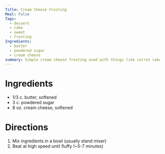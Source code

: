 ```yaml
---
Title: Cream Cheese Frosting
Meal: False
Tags:
  - dessert
  - cake
  - sweet
  - frosting
Ingredients:
  - butter
  - powdered sugar
  - cream cheese
summary: Simple cream cheese frosting used with things like carrot cake.
---
```


# Ingredients
- 1/3 c. butter, softened
- 3 c. powdered sugar
- 8 oz. cream cheese, softened

# Directions
1. Mix ingredients in a bowl (usually stand mixer)
2. Beat at high speed until fluffy (~5-7 minutes)
